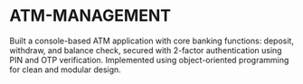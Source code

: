 # ATM-MANAGEMENT

Built a console-based ATM application with core banking functions: deposit, withdraw, and balance check, secured with 2-factor authentication using PIN and OTP verification. Implemented using object-oriented programming for clean and modular design.
